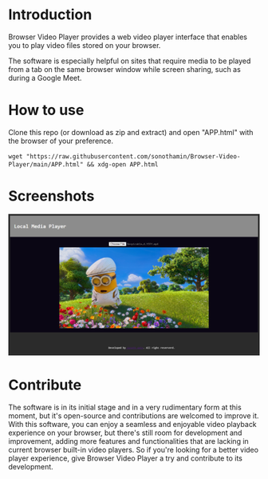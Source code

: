 # Introduction #
Browser Video Player provides a web video player interface that enables you to play video files stored on your browser.

The software is especially helpful on sites that require media to be played from a tab on the same browser window while screen sharing, such as during a Google Meet.
# How to use #
Clone this repo (or download as zip and extract) and open "APP.html" with the browser of your preference.
```
wget "https://raw.githubusercontent.com/sonothamin/Browser-Video-Player/main/APP.html" && xdg-open APP.html
```
# Screenshots #
![Screenshots](https://github.com/sonothamin/Browser-Video-Player/raw/main/Screenshot%20(43).png)

# Contribute #
The software is in its initial stage and in a very rudimentary form at this moment, but it's open-source and contributions are welcomed to improve it. With this software, you can enjoy a seamless and enjoyable video playback experience on your browser, but there's still room for development and improvement, adding more features and functionalities that are lacking in current browser built-in video players. So if you're looking for a better video player experience, give Browser Video Player a try and contribute to its development.
